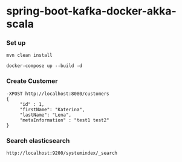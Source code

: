 # spring-boot-kafka-docker-akka-scala

### Set up

    mvn clean install

    docker-compose up --build -d

### Create Customer

    -XPOST http://localhost:8080/customers
    {
	     "id" : 1,
	     "firstName": "Katerina",
	     "lastName": "Lena",
	     "metaInformation" : "test1 test2"
    }
    
### Search elasticsearch 

    http://localhost:9200/systemindex/_search    

